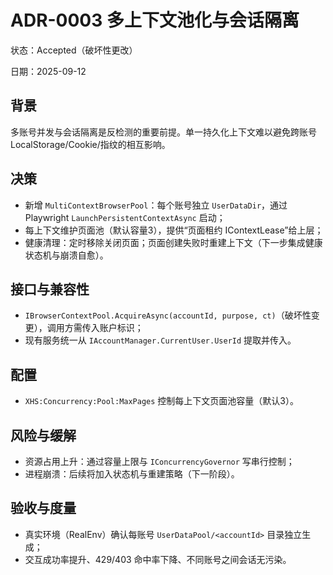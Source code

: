 # ADR-0003 多上下文池化与会话隔离

状态：Accepted（破坏性更改）

日期：2025-09-12

## 背景
多账号并发与会话隔离是反检测的重要前提。单一持久化上下文难以避免跨账号 LocalStorage/Cookie/指纹的相互影响。

## 决策
- 新增 `MultiContextBrowserPool`：每个账号独立 `UserDataDir`，通过 Playwright `LaunchPersistentContextAsync` 启动；
- 每上下文维护页面池（默认容量3），提供“页面租约 IContextLease”给上层；
- 健康清理：定时移除关闭页面；页面创建失败时重建上下文（下一步集成健康状态机与崩溃自愈）。

## 接口与兼容性
- `IBrowserContextPool.AcquireAsync(accountId, purpose, ct)`（破坏性变更），调用方需传入账户标识；
- 现有服务统一从 `IAccountManager.CurrentUser.UserId` 提取并传入。

## 配置
- `XHS:Concurrency:Pool:MaxPages` 控制每上下文页面池容量（默认3）。

## 风险与缓解
- 资源占用上升：通过容量上限与 `IConcurrencyGovernor` 写串行控制；
- 进程崩溃：后续将加入状态机与重建策略（下一阶段）。

## 验收与度量
- 真实环境（RealEnv）确认每账号 `UserDataPool/<accountId>` 目录独立生成；
- 交互成功率提升、429/403 命中率下降、不同账号之间会话无污染。

